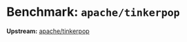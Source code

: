 # Benchmark: `apache/tinkerpop`

**Upstream:** [apache/tinkerpop](https://github.com/apache/tinkerpop)

